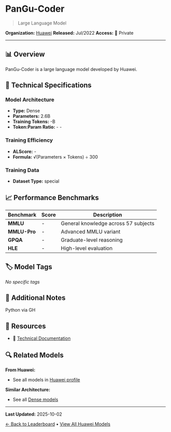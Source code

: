 # PanGu-Coder

> Large Language Model

**Organization:** [Huawei](../../labs/huawei.md)
**Released:** Jul/2022
**Access:** 🔴 Private

---

## 📊 Overview

PanGu-Coder is a large language model developed by Huawei.

## 🔧 Technical Specifications

### Model Architecture
- **Type:** Dense
- **Parameters:** 2.6B
- **Training Tokens:** -B
- **Token:Param Ratio:** - -

### Training Efficiency
- **ALScore:** -
- **Formula:** √(Parameters × Tokens) ÷ 300

### Training Data
- **Dataset Type:** special

## 📈 Performance Benchmarks

| Benchmark | Score | Description |
|-----------|-------|-------------|
| **MMLU** | - | General knowledge across 57 subjects |
| **MMLU-Pro** | - | Advanced MMLU variant |
| **GPQA** | - | Graduate-level reasoning |
| **HLE** | - | High-level evaluation |

## 🏷️ Model Tags

_No specific tags_

## 📝 Additional Notes

Python via GH

## 🔗 Resources

- 📄 [Technical Documentation](https://arxiv.org/abs/2207.11280)

## 🔍 Related Models

**From Huawei:**
- See all models in [Huawei profile](../../labs/huawei.md)

**Similar Architecture:**
- See all [Dense models](../../architectures/dense.md)

---

**Last Updated:** 2025-10-02

[← Back to Leaderboard](../../README.md) • [View All Huawei Models](../../labs/huawei.md)
